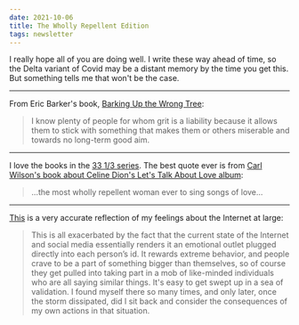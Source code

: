 ```yaml
---
date: 2021-10-06
title: The Wholly Repellent Edition
tags: newsletter
---
```


I really hope all of you are doing well. I write these way ahead of time, so the Delta variant of Covid may be a distant memory by the time you get this. But something tells me that won't be the case.

---

From Eric Barker's book, [Barking Up the Wrong Tree](https://bookshop.org/books/barking-up-the-wrong-tree-the-surprising-science-behind-why-everything-you-know-about-success-is-mostly-wrong/9780062416049):

> I know plenty of people for whom grit is a liability because it allows them to stick with something that makes them or others miserable and towards no long-term good aim.

---

I love the books in the [33 1/3 series](https://www.bloomsbury.com/us/series/33-13/). The best quote ever is from [Carl Wilson's book about Celine Dion's Let's Talk About Love album](https://www.bloomsbury.com/us/lets-talk-about-love-9781623563288/):

> …the most wholly repellent woman ever to sing songs of love...

---

[This](https://www.nooctothorpe.com/blog/2021/6/4/hey-so-i-think-i-fucking-hate-the-internet) is a very accurate reflection of my feelings about the Internet at large: 

> This is all exacerbated by the fact that the current state of the Internet and social media essentially renders it an emotional outlet plugged directly into each person’s id. It rewards extreme behavior, and people crave to be a part of something bigger than themselves, so of course they get pulled into taking part in a mob of like-minded individuals who are all saying similar things. It's easy to get swept up in a sea of validation. I found myself there so many times, and only later, once the storm dissipated, did I sit back and consider the consequences of my own actions in that situation.
